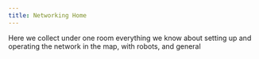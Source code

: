 ```yaml
---
title: Networking Home
---
```

Here we collect under one room everything we know about setting up and operating the network in the map, with robots, and general
